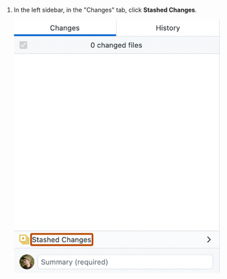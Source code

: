 1. In the left sidebar, in the "Changes" tab, click **Stashed Changes**.

   ![Screenshot of the "Changes" tab. Above the "Summary" field, the text "Stashed Changes" is outlined in orange next to a dropdown icon.](/assets/images/help/desktop/stashed-changes-sidebar.png)
